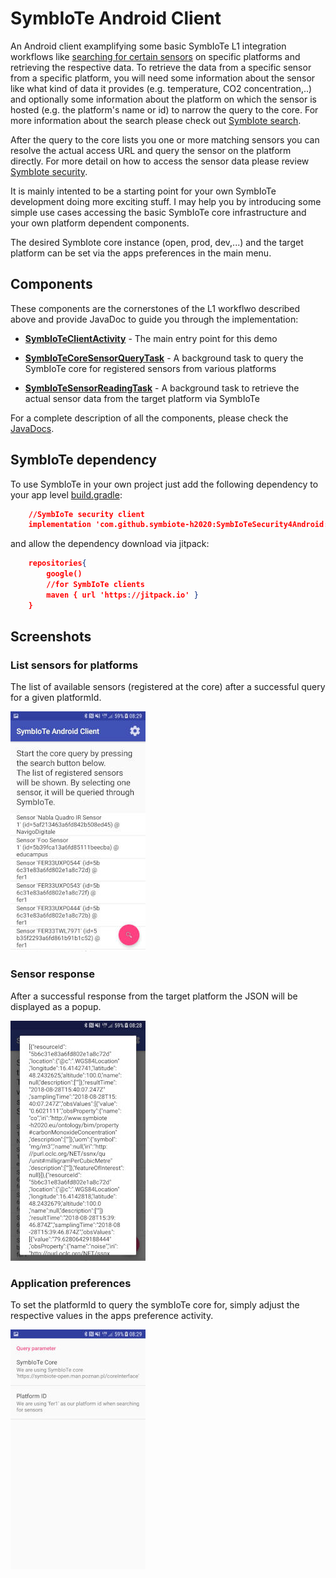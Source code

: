 # SymbIoTe Android Client

An Android client examplifying some basic SymbIoTe L1 integration workflows like [searching for certain sensors](https://github.com/symbiote-h2020/SymbioteCloud/wiki/3.2-Search-for-resources) on specific platforms and retrieving the respective data.
To retrieve the data from a specific sensor from a specific platform, you will need some information about the sensor like what kind of data it provides (e.g. temperature, CO2 concentration,..) and optionally some information about the platform on which the sensor is hosted (e.g. the platform's name or id) to narrow the query to the core. For more information about the search please check out [SymbIote search](https://github.com/symbiote-h2020/SymbioteCloud/wiki/3.2-Search-for-resources).

After the query to the core lists you one or more matching sensors you can resolve the actual access URL and query the sensor on the platform directly. For more detail on how to access the sensor data please review [SymbIote security](https://github.com/symbiote-h2020/SymbIoTeSecurity).

It is mainly intented to be a starting point for your own SymbIoTe development doing more exciting stuff. I may help you by introducing some simple use cases accessing the basic SymbIoTe core infrastructure and your own platform dependent components.

The desired SymbIote core instance (open, prod, dev,...) and the target platform can be set via the apps preferences in the main menu.

## Components

These components are the cornerstones of the L1 workflwo described above and provide JavaDoc to guide you through the implementation:

* **[SymbIoTeClientActivity](./app/src/main/java/at/ac/ait/sac/SymbIoTeClientActivity.java)** - The main entry point for this demo

* **[SymbIoTeCoreSensorQueryTask](https://github.com/symbiote-h2020/SymbIoTeAndroidClient/blob/master/app/src/main/java/at/ac/ait/sac/SymbIoTeCoreSensorQueryTask.java)** - A background task to query the SymbIoTe core for registered sensors from various platforms

* **[SymbIoTeSensorReadingTask](https://github.com/symbiote-h2020/SymbIoTeAndroidClient/blob/master/app/src/main/java/at/ac/ait/sac/SymbIoTeSensorReadingTask.java)** - A background task to retrieve the actual sensor data from the target platform via SymbIoTe

For a complete description of all the components, please check the [JavaDocs](https://htmlpreview.github.com/?https://github.com/symbiote-h2020/SymbIoTeAndroidClient/blob/master/javadoc/index.html).

## SymbIoTe dependency

To use SymbIoTe in your own project just add the following dependency to your app level [build.gradle](https://github.com/symbiote-h2020/SymbIoTeAndroidClient/blob/master/app/build.gradle):

```json
    //SymbIoTe security client
    implementation 'com.github.symbiote-h2020:SymbIoTeSecurity4Android:27.2.0'
```

and allow the dependency download via jitpack:

```json
    repositories{
        google()
        //for SymbIoTe clients
        maven { url 'https://jitpack.io' }
    }
```

## Screenshots

### List sensors for platforms

The list of available sensors (registered at the core) after a successful query for a given platformId.

![Sensor List](./screenshots/01_SAC_SensorList.jpg)

### Sensor response

After a successful response from the target platform the JSON will be displayed as a popup.

![Sensor response](./screenshots/02_SAC_Response.jpg)

### Application preferences

To set the platformId to query the symbIoTe core for, simply adjust the respective values in the apps preference activity.

![Sensor response](./screenshots/03_SAC_Preferences.jpg)